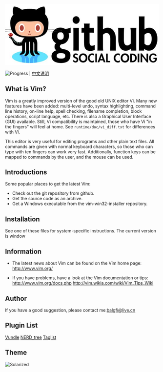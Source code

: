 ![logo-images](https://github.com/Bqrookie/vim/blob/master/timg.jpg)

![Progress](http://progressed.io/bar/28?title=progress)  | [中文说明](https://github.com/Bqrookie/vim/blob/master/README_zh.md) 

## What is Vim? ##

Vim is a greatly improved version of the good old UNIX editor Vi.  Many new
features have been added: multi-level undo, syntax highlighting, command line
history, on-line help, spell checking, filename completion, block operations,
script language, etc.  There is also a Graphical User Interface (GUI)
available.  Still, Vi compatibility is maintained, those who have Vi "in the
fingers" will feel at home.  See `runtime/doc/vi_diff.txt` for differences with
Vi.

This editor is very useful for editing programs and other plain text files.
All commands are given with normal keyboard characters, so those who can type
with ten fingers can work very fast.  Additionally, function keys can be
mapped to commands by the user, and the mouse can be used.

## Introductions ## 
Some popular places to get the latest Vim:

* Check out the git repository from github.
* Get the source code as an archive.
* Get a Windows executable from the vim-win32-installer repository.

## Installation ## 
See one of these files for system-specific instructions.
The current version is window

## Information ## 
* The latest news about Vim can be found on the Vim home page: http://www.vim.org/

* If you have problems, have a look at the Vim documentation or tips: http://www.vim.org/docs.php http://vim.wikia.com/wiki/Vim_Tips_Wiki

## Author ## 
If you have a good suggestion, please contact me:balgfi@live.cn

## Plugin List ##
[Vundle](https://github.com/VundleVim/Vundle.vim)
[NERD_tree](https://www.vim.org/scripts/script.php?script_id=1658)
[Taglist](https://www.vim.org/scripts/script.php?script_id=273)


## Theme ##
![Solarized](https://github.com/altercation/vim-colors-solarized)
